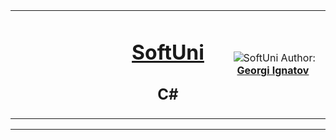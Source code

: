 <body>
<!-- Head Start -->
<table border="0" width="100%" cellspacing="1" cellpadding="3" align="center">
    <tbody>
    <tr>
        <td align="center" width="33%"><img style="text-align: ;"
                                            src="http://conf.softuni.bg/wp-content/uploads/2015/01/SoftUni-Logo-Flat_square-blue-300x235.png"
                                            alt=""/></td>
        <td align="center" width="33%">
            <h1><a href="https://softuni.bg/">SoftUni</a></h1>
            <h2>C#</h2>
        </td>
        <td align="center" width="33%"><img
                src="https://avatars1.githubusercontent.com/u/29753011?s=400&u=3721726f4f51e1fcf23e7d0ae9f31eed8f5fc499&v=4&amp;s=200"
                alt=""/>
            <img src="https://softuni.bg/favicon.ico" alt="SoftUni"/>
            Author:
            <strong>
                <a title="SoftUni Georgi Ignatov" href="https://softuni.bg/users/profile/trainings/bekop"
                   target="_blank">
                    Georgi Ignatov
                </a>
            </strong>
        </td>
    </tr>
    </tbody>
</table>
<!-- Head End -->
<!-- JavaScript Fundamentals Start -->

<!-- Practical Teamwork - ASP.NET Core MVC End -->
<!-- Entity Framework Core - Databases Advanced - Start -->
<hr/>

</body>
